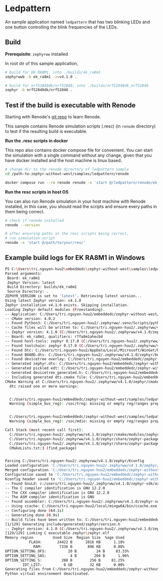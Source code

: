 # Ledpattern

An sample application named `ledpattern` that has two blinking LEDs and one button controlling the blink frequencies of the LEDs.

## Build

__Prerequisite__: `zephyrww` installed

In root dir of this sample application,

```bash
# build for EK RA8M1, into ./builds/ek_ra8m1
zephyrwwb -b ek_ra8m1 -z=v4.1.0 .

# build for nrf52840dk/nrf52840, into ./builds/nrf52840dk_nrf52840
zephyr -b nrf52840dk/nrf52840 .
```

## Test if the build is executable with Renode

Starting with Renode's [git repo](https://github.com/renode/renode) to learn Renode.

This sample contains Renode simulation scripts (.resc) (in `renode` directory) to test if the resulting build is executable.

__Run the .resc scripts in docker__

This repo also contains docker compose file for convenient. 
You can start the simulation with a single command without any change, given that you have docker installed and the host machine is linux based. 

```bash
# change dir to the renode directory of ledpattern sample
cd /path-to-zephyr-without-west/samples/ledpattern/renode

docker compose run --rm renode renode -e 'start @/ledpattern/renode/ek_ra8m1.resc'
```

__Run the resc scripts in host OS__

You can also run Renode simulation in your host machine with Renode installed, in this case, you should read the scripts and ensure every paths in them being correct. 
```bash
# check if renode installed
renode --version

# after ensuring paths in the resc scripts being correct,
# run simulation script
renode -e 'start @/path/to/your/resc'
```



## Example build logs for EK RA8M1 in Windows
```bash
PS C:\Users\tri.nguyen-huu2\embeddedc\zephyr-without-west\samples\ledpattern> zephyrwwb -b ek_ra8m1 .
Parsed arguments:
 Board: ek_ra8m1
 Zephyr Version: latest
 Build Directory: builds/ek_ra8m1
 Source Directory: .
ZEPHYR_VERSION is set to 'latest'. Retrieving latest version...
Using latest Zephyr version: v4.1.0
Zephyr installation v4.1.0 exists. Skipping installation.
Loading Zephyr default modules (Freestanding).
-- Application: C:/Users/tri.nguyen-huu2/embeddedc/zephyr-without-west/samples/ledpattern
-- CMake version: 4.0.2
-- Found Python3: C:/Users/tri.nguyen-huu2/.zephyrww/.venv/Scripts/python.exe (found suitable version "3.12.10", minimum required is "3.10") found components: Interpreter
-- Cache files will be written to: C:/Users/tri.nguyen-huu2/.zephyrww/v4.1.0/zephyr/.cache
-- Zephyr version: 4.1.0 (C:/Users/tri.nguyen-huu2/.zephyrww/v4.1.0/zephyr)
-- Board: ek_ra8m1, qualifiers: r7fa8m1ahecbd
-- Found host-tools: zephyr 0.17.0 (C:/Users/tri.nguyen-huu2/.zephyrww/v4.1.0/zephyr-sdk)
-- Found toolchain: zephyr 0.17.0 (C:/Users/tri.nguyen-huu2/.zephyrww/v4.1.0/zephyr-sdk)
-- Found Dtc: C:/Users/tri.nguyen-huu2/AppData/Local/Microsoft/WinGet/Packages/oss-winget.dtc_Microsoft.Winget.Source_8wekyb3d8bbwe/usr/bin/dtc.exe (found suitable version "1.6.1", minimum required is "1.4.6")
-- Found BOARD.dts: C:/Users/tri.nguyen-huu2/.zephyrww/v4.1.0/zephyr/boards/renesas/ek_ra8m1/ek_ra8m1.dts
-- Found devicetree overlay: C:/Users/tri.nguyen-huu2/embeddedc/zephyr-without-west/samples/ledpattern/boards/ek_ra8m1.overlay
-- Generated zephyr.dts: C:/Users/tri.nguyen-huu2/embeddedc/zephyr-without-west/samples/ledpattern/builds/ek_ra8m1/zephyr/zephyr.dts
-- Generated pickled edt: C:/Users/tri.nguyen-huu2/embeddedc/zephyr-without-west/samples/ledpattern/builds/ek_ra8m1/zephyr/edt.pickle
-- Generated devicetree_generated.h: C:/Users/tri.nguyen-huu2/embeddedc/zephyr-without-west/samples/ledpattern/builds/ek_ra8m1/zephyr/include/generated/zephyr/devicetree_generated.h
-- Including generated dts.cmake file: C:/Users/tri.nguyen-huu2/embeddedc/zephyr-without-west/samples/ledpattern/builds/ek_ra8m1/zephyr/dts.cmake
CMake Warning at C:/Users/tri.nguyen-huu2/.zephyrww/v4.1.0/zephyr/cmake/modules/dts.cmake:425 (message):
  dtc raised one or more warnings:


  C:/Users/tri.nguyen-huu2/embeddedc/zephyr-without-west/samples/ledpattern/builds/ek_ra8m1/zephyr/zephyr.dts:554.14-557.5:
  Warning (simple_bus_reg): /soc/trng: missing or empty reg/ranges property


  C:/Users/tri.nguyen-huu2/embeddedc/zephyr-without-west/samples/ledpattern/builds/ek_ra8m1/zephyr/zephyr.dts:804.14-817.5:
  Warning (simple_bus_reg): /soc/mdio: missing or empty reg/ranges property

Call Stack (most recent call first):
  C:/Users/tri.nguyen-huu2/.zephyrww/v4.1.0/zephyr/cmake/modules/zephyr_default.cmake:133 (include)
  C:/Users/tri.nguyen-huu2/.zephyrww/v4.1.0/zephyr/share/zephyr-package/cmake/ZephyrConfig.cmake:66 (include)
  C:/Users/tri.nguyen-huu2/.zephyrww/v4.1.0/zephyr/share/zephyr-package/cmake/ZephyrConfig.cmake:159 (include_boilerplate)
  CMakeLists.txt:3 (find_package)


Parsing C:/Users/tri.nguyen-huu2/.zephyrww/v4.1.0/zephyr/Kconfig
Loaded configuration 'C:/Users/tri.nguyen-huu2/.zephyrww/v4.1.0/zephyr/boards/renesas/ek_ra8m1/ek_ra8m1_defconfig'
Merged configuration 'C:/Users/tri.nguyen-huu2/embeddedc/zephyr-without-west/samples/ledpattern/prj.conf'
Configuration saved to 'C:/Users/tri.nguyen-huu2/embeddedc/zephyr-without-west/samples/ledpattern/builds/ek_ra8m1/zephyr/.config'
Kconfig header saved to 'C:/Users/tri.nguyen-huu2/embeddedc/zephyr-without-west/samples/ledpattern/builds/ek_ra8m1/zephyr/include/generated/zephyr/autoconf.h'
-- Found GnuLd: c:/users/tri.nguyen-huu2/.zephyrww/v4.1.0/zephyr-sdk/arm-zephyr-eabi/arm-zephyr-eabi/bin/ld.bfd.exe (found version "2.38")
-- The C compiler identification is GNU 12.2.0
-- The CXX compiler identification is GNU 12.2.0
-- The ASM compiler identification is GNU
-- Found assembler: C:/Users/tri.nguyen-huu2/.zephyrww/v4.1.0/zephyr-sdk/arm-zephyr-eabi/bin/arm-zephyr-eabi-gcc.exe
-- Using ccache: C:/Users/tri.nguyen-huu2/local/mingw64/bin/ccache.exe
-- Configuring done (64.1s)
-- Generating done (0.9s)
-- Build files have been written to: C:/Users/tri.nguyen-huu2/embeddedc/zephyr-without-west/samples/ledpattern/builds/ek_ra8m1
[1/129] Generating include/generated/zephyr/version.h
-- Zephyr version: 4.1.0 (C:/Users/tri.nguyen-huu2/.zephyrww/v4.1.0/zephyr), build: v4.1.0
[129/129] Linking C executable zephyr\zephyr.elf
Memory region         Used Size  Region Size  %age Used
           FLASH:       24422 B      2016 KB      1.18%
             RAM:        7336 B       896 KB      0.80%
OPTION_SETTING_OFS:          20 B         24 B     83.33%
OPTION_SETTING_SAS:           4 B        204 B      1.96%
OPTION_SETTING_S:         208 B        256 B     81.25%
        IDT_LIST:          0 GB        32 KB      0.00%
Generating files from C:/Users/tri.nguyen-huu2/embeddedc/zephyr-without-west/samples/ledpattern/builds/ek_ra8m1/zephyr/zephyr.elf for board: ek_ra8m1
Python virtual environment deactivated.
```
